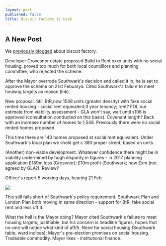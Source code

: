 ```yaml
---
layout: post
published: false
title: Biscuit factory is back
---
```

## A New Post
We [previously blogged](http://35percent.org/2018-09-25-grosvenor-taking-the-biscuit-factory/) about biscuit factory.

Developer Grovesnor estate proposed Build to Rent xxxx units with no social housing.  proved too much for both local councillors and planning committee, who rejected the scheme.

After the Mayor overrode Southwark's decision and called it in, he is set to approve the scheme on 21st Febuarya. Cited Southwark's failure to meet houisng targets as reason (lnk).

New proposal. Still BtR,now 1548 units (greater density) with fake social rented housing - social rent equivalent;3 year tenancy; rent? FOI, our estimate from viability assessment - GLA won't say, wait until s106 is approved (consultation conducted on this basis).  Covenant length? 
Back with an increase number of homes to 1,548. Previously there were no social rented homes proposed.

This time there are 140 homes proposed at social rent equivalent.  Under Southwark's local plan we shold get c 380 proper s/rent, based on units.

(Another) non-viable development. Whatever confidence there might be in viability undermined by hugh disparity in figures - in 2017 planning application £189m loss (Grosvnor); £10m profit (Southwark; now £xm (not agreed by GLA?).  Review?

Officer's report 5 working days, hearing 21 Feb 

![](http://35percent.org/img/biscuittotals.png)

This still falls short of Southwark's policy requirement. Southwark Plan and London Plan both moving in same direction - support for BtR, fake social rent and less off it.


What the hell is the Mayor doing?  Mayor cited Southwark's failure to meet housing targets; justifiable, but his concern is headline figures, hopes that no-one will notice what kind of aff/h. Need for social housing (Southwark table, ward indices); Mayor's pre-election promises on social housing. Tradeable commodity. Mayor likes - institutional finance.

